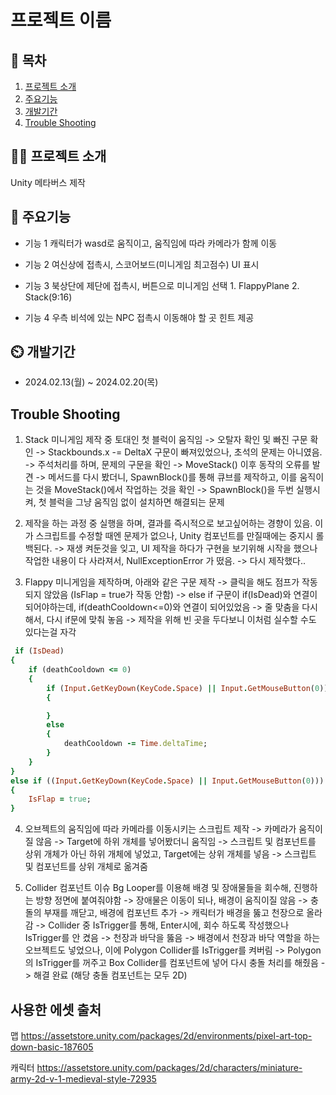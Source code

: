 # 프로젝트 이름

## 📖 목차
1. [프로젝트 소개](#프로젝트-소개)
2. [주요기능](#주요기능)
3. [개발기간](#개발기간)
4. [Trouble Shooting](#trouble-shooting)
    
## 👨‍🏫 프로젝트 소개
Unity 메타버스 제작


## 💜 주요기능

- 기능 1 캐릭터가 wasd로 움직이고, 움직임에 따라 카메라가 함께 이동

- 기능 2 여신상에 접촉시, 스코어보드(미니게임 최고점수) UI 표시

- 기능 3 북상단에 제단에 접촉시, 버튼으로 미니게임 선택 1. FlappyPlane 2. Stack(9:16)

- 기능 4 우측 비석에 있는 NPC 접촉시 이동해야 할 곳 힌트 제공


## ⏲️ 개발기간
- 2024.02.13(월) ~ 2024.02.20(목)

## Trouble Shooting
1. Stack 미니게임 제작 중 토대인 첫 블럭이 움직임
   -> 오탈자 확인 및 빠진 구문 확인 -> Stackbounds.x -= DeltaX 구문이 빠져있었으나, 초석의 문제는 아니였음.
   -> 주석처리를 하며, 문제의 구문을 확인 -> MoveStack() 이후 동작의 오류를 발견 -> 메서드를 다시 봤더니, SpawnBlock()를 통해 큐브를 제작하고, 이를 움직이는 것을 MoveStack()에서 작업하는 것을 확인 -> SpawnBlock()을 두번 실행시켜, 첫 블럭을 그냥 움직임 없이 설치하면 해결되는 문제

2. 제작을 하는 과정 중 실행을 하며, 결과를 즉시적으로 보고싶어하는 경향이 있음. 이가 스크립트를 수정할 때엔 문제가 없으나, Unity 컴포넌트를 만질때에는 중지시 롤백된다.
   -> 재생 켜둔것을 잊고, UI 제작을 하다가 구현을 보기위해 시작을 했으나 작업한 내용이 다 사라져서, NullExceptionError 가 떴음. -> 다시 제작했다..

3. Flappy 미니게임을 제작하며, 아래와 같은 구문 제작 -> 클릭을 해도 점프가 작동되지 않았음 (IsFlap = true가 작동 안함) -> else if 구문이 if(IsDead)와 연결이 되어야하는데, if(deathCooldown<=0)와 연결이 되어있었음 -> 줄 맞춤을 다시 해서, 다시 if문에 맞춰 놓음
   -> 제작을 위해 빈 곳을 두다보니 이처럼 실수할 수도 있다는걸 자각
```ruby
 if (IsDead)
{
    if (deathCooldown <= 0)
    {
        if (Input.GetKeyDown(KeyCode.Space) || Input.GetMouseButton(0))
        {

        }
        else
        {
            deathCooldown -= Time.deltaTime;
        }
    }
}
else if ((Input.GetKeyDown(KeyCode.Space) || Input.GetMouseButton(0)))
{
    IsFlap = true;
}
```

4. 오브젝트의 움직임에 따라 카메라를 이동시키는 스크립트 제작 -> 카메라가 움직이질 않음 -> Target에 하위 개체를 넣어봤더니 움직임 -> 스크립트 및 컴포넌트를 상위 개체가 아닌 하위 개체에 넣었고, Target에는 상위 개체를 넣음 -> 스크립트 및 컴포넌트를 상위 개체로 옮겨줌    

5. Collider 컴포넌트 이슈
   Bg Looper를 이용해 배경 및 장애물들을 회수해, 진행하는 방향 정면에 붙여줘야함 -> 장애물은 이동이 되나, 배경이 움직이질 않음 -> 충돌의 부재를 깨닫고, 배경에 컴포넌트 추가 -> 캐릭터가 배경을 뚫고 천장으로 올라감 -> Collider 중 IsTrigger를 통해, Enter시에, 회수 하도록 작성했으나
   IsTrigger를 안 켰음 -> 천장과 바닥을 뚫음 -> 배경에서 천장과 바닥 역할을 하는 오브젝트도 넣었으나, 이에 Polygon Collider를 IsTrigger를 켜버림 -> Polygon의 IsTrigger를 꺼주고 Box Collider를 컴포넌트에 넣어 다시 충돌 처리를 해줬음 -> 해결 완료 (해당 충돌 컴포넌트는 모두 2D)

## 사용한 에셋 출처
맵 https://assetstore.unity.com/packages/2d/environments/pixel-art-top-down-basic-187605

캐릭터 https://assetstore.unity.com/packages/2d/characters/miniature-army-2d-v-1-medieval-style-72935
